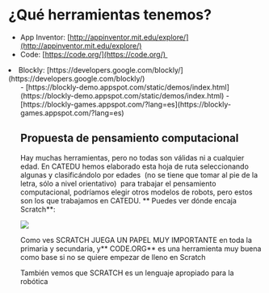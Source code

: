 
# ¿Qué herramientas tenemos?

- App Inventor: [http://appinventor.mit.edu/explore/](http://appinventor.mit.edu/explore/)
- Code: [https://code.org/](https://code.org/) 
<li>Blockly: [https://developers.google.com/blockly/](https://developers.google.com/blockly/)
<ul>
- [https://blockly-demo.appspot.com/static/demos/index.html](https://blockly-demo.appspot.com/static/demos/index.html)
- [https://blockly-games.appspot.com/?lang=es](https://blockly-games.appspot.com/?lang=es) 

## Propuesta de pensamiento computacional

Hay muchas herramientas, pero no todas son válidas ni a cualquier edad. En CATEDU hemos elaborado esta hoja de ruta seleccionando algunas y clasificándolo por edades  (no se tiene que tomar al pie de la letra, sólo a nivel orientativo)  para trabajar el pensamiento computacional, podríamos elegir otros modelos de robots, pero estos son los que trabajamos en CATEDU. ** Puedes ver dónde encaja Scratch**:

![](https://docs.google.com/drawings/d/1C-wPslYZaqZXwCpGNeedDuRY5LKm3Yz0v9N4sktA_kc/pub?w=960&amp;h=720)

Como ves SCRATCH JUEGA UN PAPEL MUY IMPORTANTE en toda la primaria y secundaria, y** CODE.ORG** es una herramienta muy buena como base si no se quiere empezar de lleno en Scratch

También vemos que SCRATCH es un lenguaje apropiado para la robótica

